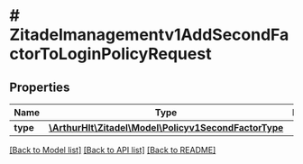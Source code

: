 # # Zitadelmanagementv1AddSecondFactorToLoginPolicyRequest

## Properties

Name | Type | Description | Notes
------------ | ------------- | ------------- | -------------
**type** | [**\ArthurHlt\Zitadel\Model\Policyv1SecondFactorType**](Policyv1SecondFactorType.md) |  | [optional]

[[Back to Model list]](../../README.md#models) [[Back to API list]](../../README.md#endpoints) [[Back to README]](../../README.md)
